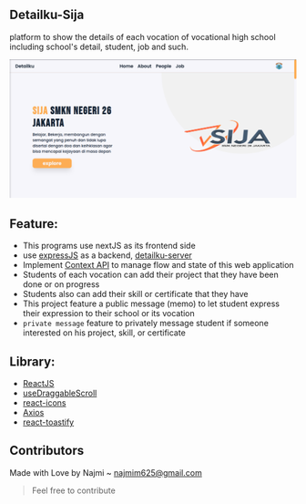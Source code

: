 
## Detailku-Sija
 platform to show the details of each vocation of vocational high school including school's detail, student, job and such. 

![detailku-app](public/readme/detailku.png)

## Feature:
- This programs use nextJS as its frontend side
- use [expressJS](https://expressjs.com/) as a backend, [detailku-server](https://github.com/NAoHR/detailku-server)
- Implement [Context API](https://www.loginradius.com/blog/engineering/react-context-api/) to manage flow and state of this web application
- Students of each vocation can add their project that they have been done or on progress 
- Students also can add their skill or certificate that they have
- This project feature a public message (memo) to let student express their expression to their school or its vocation
- `private message` feature to privately message student if someone interested on his project, skill, or certificate

## Library:
- [ReactJS](https://reactjs.org/)
- [useDraggableScroll](https://www.npmjs.com/package/use-draggable-scroll)
- [react-icons](https://react-icons.github.io/react-icons/)
- [Axios](https://axios-http.com/docs/intro)
- [react-toastify](https://www.npmjs.com/package/react-toastify)
## Contributors
Made with Love by Najmi ~ [najmim625@gmail.com](mailto:najmim625@gmail.com)

> Feel free to contribute
